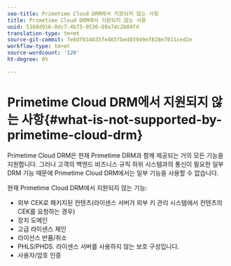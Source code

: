 ```yaml
---
seo-title: Primetime Cloud DRM에서 지원되지 않는 사항
title: Primetime Cloud DRM에서 지원되지 않는 사항
uuid: 5168d916-8dc7-4b75-9536-89a74c2b04fd
translation-type: tm+mt
source-git-commit: 7e8df034035fe465fbe403949ef828e7811ced2e
workflow-type: tm+mt
source-wordcount: '120'
ht-degree: 0%

---
```



# Primetime Cloud DRM에서 지원되지 않는 사항{#what-is-not-supported-by-primetime-cloud-drm}

Primetime Cloud DRM은 현재 Primetime DRM과 함께 제공되는 거의 모든 기능을 지원합니다. 그러나 고객의 백엔드 비즈니스 규칙 하위 시스템과의 통신이 필요한 일부 DRM 기능 때문에 Primetime Cloud DRM에서는 일부 기능을 사용할 수 없습니다.

현재 Primetime Cloud DRM에서 지원되지 않는 기능:

* 외부 CEK로 패키지된 컨텐츠(라이센스 서버가 외부 키 관리 시스템에서 컨텐츠의 CEK를 요청하는 경우)
* 장치 도메인
* 고급 라이센스 체인
* 라이선스 반품/취소
* PHLS/PHDS. 라이센스 서버를 사용하지 않는 보호 구성입니다.
* 사용자/암호 인증

